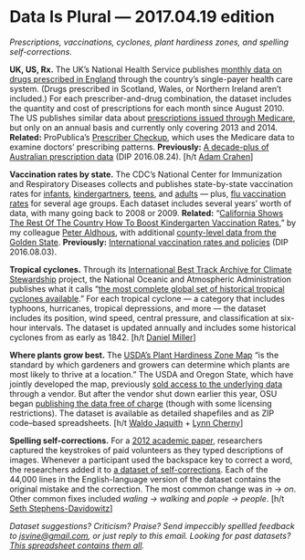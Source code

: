Data Is Plural — 2017.04.19 edition
===================================

*Prescriptions, vaccinations, cyclones, plant hardiness zones, and spelling self-corrections.*


__UK, US, Rx.__ The UK’s National Health Service publishes [monthly data on drugs prescribed in England](https://data.gov.uk/dataset/prescribing-by-gp-practice-presentation-level) through the country’s single-payer health care system. (Drugs prescribed in Scotland, Wales, or Northern Ireland aren’t included.) For each prescriber-and-drug combination, the dataset includes the quantity and cost of prescriptions for each month since August 2010. The US publishes similar data about [prescriptions issued through Medicare](https://www.cms.gov/Research-Statistics-Data-and-Systems/Statistics-Trends-and-Reports/Medicare-Provider-Charge-Data/Part-D-Prescriber.html), but only on an annual basis and currently only covering 2013 and 2014. __Related:__ ProPublica’s [Prescriber Checkup](https://projects.propublica.org/checkup/), which uses the Medicare data to examine doctors’ prescribing patterns. __Previously:__ [A decade-plus of Australian prescription data](https://www.data-is-plural.com/archive/2016-08-24-edition) (DIP 2016.08.24). [h/t [Adam Crahen](https://twitter.com/acrahen/status/853487201837101056)]


__Vaccination rates by state.__ The CDC’s National Center for Immunization and Respiratory Diseases collects and publishes state-by-state vaccination rates for [infants](https://www.cdc.gov/vaccines/imz-managers/coverage/childvaxview/data-reports/index.html), [kindergartners](https://www.cdc.gov/vaccines/imz-managers/coverage/schoolvaxview/data-reports/index.html), [teens](https://www.cdc.gov/vaccines/imz-managers/coverage/teenvaxview/data-reports/index.html), and [adults](https://www.cdc.gov/vaccines/imz-managers/coverage/adultvaxview/data-reports/index.html) — plus, [flu vaccination rates](https://www.cdc.gov/flu/fluvaxview/interactive.htm) for several age groups. Each dataset includes several years’ worth of data, with many going back to 2008 or 2009. __Related:__ “[California Shows The Rest Of The Country How To Boost Kindergarten Vaccination Rates](https://www.buzzfeed.com/peteraldhous/record-vaccination-in-california),” by my colleague [Peter Aldhous](http://www.peteraldhous.com/), with additional [county-level data from the Golden State](https://www.cdph.ca.gov/programs/immunize/Pages/ImmunizationLevels.aspx). __Previously:__ [International vaccination rates and policies](https://www.data-is-plural.com/archive/2016-08-03-edition) (DIP 2016.08.03).


__Tropical cyclones.__ Through its [International Best Track Archive for Climate Stewardship](https://www.ncdc.noaa.gov/ibtracs/) project, the National Oceanic and Atmospheric Administration publishes what it calls “[the most complete global set of historical tropical cyclones available](https://www.ncdc.noaa.gov/ibtracs/index.php?name=ibtracs-data).” For each tropical cyclone — a category that includes typhoons, hurricanes, tropical depressions, and more — the dataset includes its position, wind speed, central pressure, and classification at six-hour intervals. The dataset is updated annually and includes some historical cyclones from as early as 1842. [h/t [Daniel Miller](https://opendata.stackexchange.com/a/10994)]


__Where plants grow best.__ The [USDA’s Plant Hardiness Zone Map](http://planthardiness.ars.usda.gov/PHZMWeb/Default.aspx) “is the standard by which gardeners and growers can determine which plants are most likely to thrive at a location.” The USDA and Oregon State, which have jointly developed the map, previously [sold access to the underlying data](http://web.archive.org/web/20151001025259/http://climatesource.com/cgi-bin/csshop/scan/st=db/co=yes/sf=category/se=phz_us_phz/op=eq/va=banner_text=US%20%28grids%20%26%20shapefiles%29.html) through a vendor. But after the vendor shut down earlier this year, OSU began [publishing the data free of charge](http://www.prism.oregonstate.edu/projects/plant_hardiness_zones.php) (though with some licensing restrictions). The dataset is available as detailed shapefiles and as ZIP code–based spreadsheets. [h/t [Waldo Jaquith](https://twitter.com/waldojaquith/status/851995078067453952) + [Lynn Cherny](https://twitter.com/arnicas/status/852198803310616576)]


__Spelling self-corrections.__ For a [2012 academic paper](http://dl.acm.org/citation.cfm?id=2390665.2390749), researchers captured the keystrokes of paid volunteers as they typed descriptions of images. Whenever a participant used the backspace key to correct a word, the researchers added it to [a dataset of self-corrections](https://www.microsoft.com/en-us/download/details.aspx?id=52418). Each of the 44,000 lines in the English-language version of the dataset contains the original mistake and the correction. The most common change was *in* → *on*. Other common fixes included *waling → walking* and *pople → people*. [h/t [Seth Stephens-Davidowitz](http://sethsd.com/everybodylies/)]


*Dataset suggestions? Criticism? Praise? Send impeccibly spellled feedback to <jsvine@gmail.com>, or just reply to this email. Looking for past datasets? [This spreadsheet contains them all](https://docs.google.com/spreadsheets/d/1wZhPLMCHKJvwOkP4juclhjFgqIY8fQFMemwKL2c64vk).*